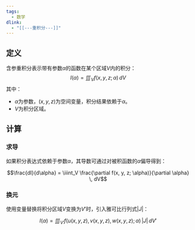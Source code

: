 ```yaml
---
tags:
  - 数学
dlink:
  - "[[---重积分---]]"
---
```

## 定义  
含参重积分表示带有参数$\alpha$的函数在某个区域$V$内的积分：
$$I(\alpha) = \iiint_V f(x, y, z; \alpha) \, dV$$
其中：  
- $\alpha$为参数，$(x, y, z)$为空间变量，积分结果依赖于$\alpha$。
- $V$为积分区域。


## 计算
### 求导 
如果积分表达式依赖于参数$\alpha$，其导数可通过对被积函数的$\alpha$偏导得到：

$$\frac{dI}{d\alpha} = \iiint_V \frac{\partial f(x, y, z; \alpha)}{\partial \alpha} \, dV$$
### 换元
使用变量替换将积分区域$V$变换为$V'$时，引入雅可比行列式$|J|$：

$$I(\alpha) = \iiint_{V'} f(u(x, y, z), v(x, y, z), w(x, y, z); \alpha) \, |J| \, dV'$$
